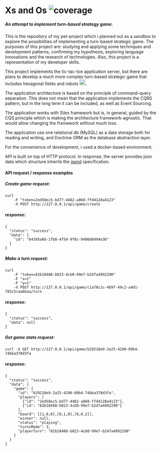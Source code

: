 # Xs and Os ![coverage](https://img.shields.io/badge/coverage-71%25-yellowgreen.svg)
##### An attempt to implement turn-based strategy game.

This is the repository of my pet-project which i planned out as a sandbox to explore the possibilities of implementing a turn-based strategic game. The purposes of this project are: studying and applying some techniques and development patterns, confirming my hypothesis, exploring language innovations and the research of technologies. Also, this project is a representation of my developer skills.

This project implements the tic-tac-toe application server, but there are plans to develop a much more complex turn-based strategic game that includes hexagonal fields and robots <img src = "https://assets-cdn.github.com/images/icons/emoji/suspect.png" width = "20" height = "20" >.

The application architecture is based on the principle of command-query separation. This does not mean that the application implements the CQRS pattern, but in the long term it can be included, as well as Event Sourсing.

The application works with Silex framework but is, in general, guided by the CQS principle which is making the architecture framework-agnostic. That would allow changing the framework without much loss.

The application use one relational db (MySQL) as a data storage both for reading and writing, and Doctrine ORM as the database abstraction layer.

For the convenience of development, i used a docker-based environment.

API is built on top of HTTP protocol. In response, the server provides json data which structure inherits the [jsend](https://labs.omniti.com/labs/jsend) specification.

#### API request / response examples

##### Create game request:
```
curl 
    -F "token=2ed58ec5-bd77-4482-a868-ffd4128a4123" 
    -X POST http://127.0.0.1/api/game/create
```

##### response:
```
{
  "status": "success",
  "data": {
    "id": "64395a0d-1fb8-4f54-9f8c-9400d8494e36"
  }
}
```
##### Make a turn request:
```
curl 
    -F "token=81b18488-b023-4cb0-99e7-b247a4992290" 
    -F "x=1" 
    -F "y=1" 
    -X POST http://127.0.0.1/api/game/c1a78c1c-4b9f-49c2-a4d1-783c5caa6baa/turn
```

##### response:
```
{
  "status": "success",
  "data": null
}
```

##### Get game stats request:
```
curl -X GET http://127.0.0.1/api/game/b29218e9-2a25-4290-89b4-74bba378d3fa
```

##### response:
```
{
  "status": "success",
  "data": {
    "game": {
      "id": "b29218e9-2a25-4290-89b4-74bba378d3fa",
      "players": [
        {"id": "2ed58ec5-bd77-4482-a868-ffd4128a4123"},
        {"id": "81b18488-b023-4cb0-99e7-b247a4992290"}
      ],
      "board": [[1,0,0],[0,1,0],[0,0,2]],
      "winner": null,
      "status": "playing",
      "turnsMade": 3,
      "playerTurn": "81b18488-b023-4cb0-99e7-b247a4992290"
    }
  }
}
```

 